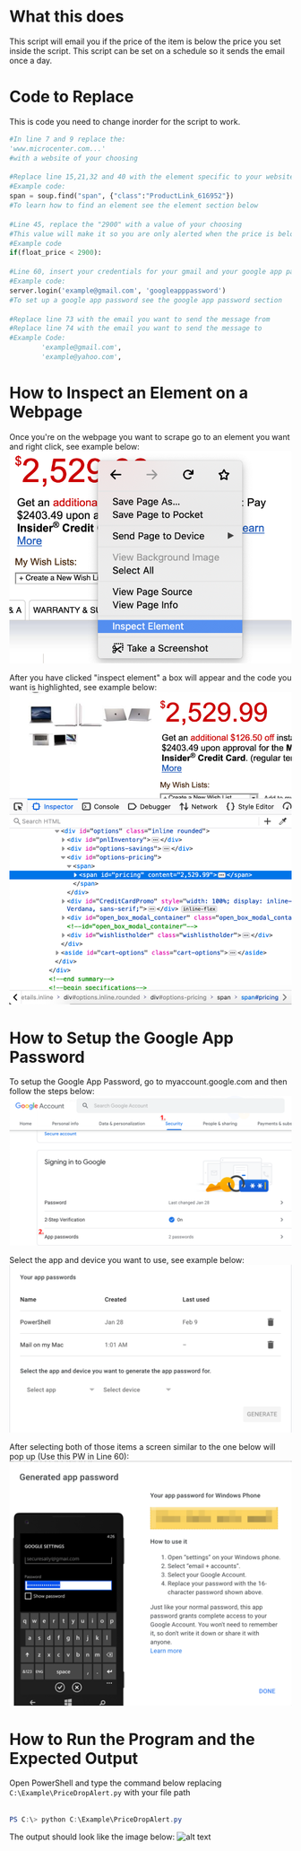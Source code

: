# What this does
This script will email you if the price of the item is below the price you set inside the script. This script can be set on a schedule so it sends the email once a day.

# Code to Replace
This is code you need to change inorder for the script to work.

```python
#In line 7 and 9 replace the:
'www.microcenter.com...' 
#with a website of your choosing

#Replace line 15,21,32 and 40 with the element specific to your website
#Example code:
span = soup.find("span", {"class":"ProductLink_616952"})
#To learn how to find an element see the element section below

#Line 45, replace the "2900" with a value of your choosing
#This value will make it so you are only alerted when the price is below that number
#Example code
if(float_price < 2900):

#Line 60, insert your credentials for your gmail and your google app password
#Example code:
server.login('example@gmail.com', 'googleapppassword')
#To set up a google app password see the google app password section

#Replace line 73 with the email you want to send the message from
#Replace line 74 with the email you want to send the message to
#Example Code:
        'example@gmail.com',
        'example@yahoo.com',

```

# How to Inspect an Element on a Webpage
Once you're on the webpage you want to scrape go to an element you want and right click, see example below:
![alt text](https://github.com/BRoe-Code/it3038c-scripts/blob/master/Python/Project%203/Inspect%20Element%20Step%201.png "Logo Title Text 1")



After you have clicked "inspect element" a box will appear and the code you want is highlighted, see example below:
![alt text](https://github.com/BRoe-Code/it3038c-scripts/blob/master/Python/Project%203/Inspect%20Element%20Step%202.png "Logo Title Text 1")

# How to Setup the Google App Password
To setup the Google App Password, go to myaccount.google.com and then follow the steps below:
![alt text](https://github.com/BRoe-Code/it3038c-scripts/blob/master/Python/Project%203/App%20Password%20Step%201.png "Logo Title Text 1")

Select the app and device you want to use, see example below:
![alt text](https://github.com/BRoe-Code/it3038c-scripts/blob/master/Python/Project%203/App%20Password%20Step%202.png "Logo Title Text 1")

After selecting both of those items a screen similar to the one below will pop up (Use this PW in Line 60):
![alt text](https://github.com/BRoe-Code/it3038c-scripts/blob/master/Python/Project%203/App%20Password%20Step%203.png "Logo Title Text 1")

# How to Run the Program and the Expected Output
Open PowerShell and type the command below replacing ```C:\Example\PriceDropAlert.py``` with your file path

```powershell

PS C:\> python C:\Example\PriceDropAlert.py

````

The output should look like the image below:
![alt text](https://github.com/BRoe-Code/it3038c-scripts/blob/master/Python/Project%203/Project%203%20Output.png "Logo Title Text 1")
